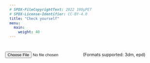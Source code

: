 ```yaml
---
# SPDX-FileCopyrightText: 2022 100µPET
# SPDX-License-Identifier: CC-BY-4.0
title: "Check yourself"
menu:
  main:
    weight: 40
---
```


<!DOCTYPE html>
<html lang="en">
	<head>
	    <meta charset="UTF-8" />
	    <meta http-equiv="X-UA-Compatible" content="IE=edge" />
	    <meta name="viewport" content="width=device-width, initial-scale=1.0" />
		<link rel="stylesheet" type="text/css" href="../styles.css">
	</head>
		<style>
  			/* Custom CSS to style the disabled dat.GUI control */
  			.disabled .property-name,
  			.disabled .c input[type="text"] {
    		color: #999 !important;
  			}
		</style>
		<div style="margin-top: 3em; margin-left: -1em;">
			<label for="file_GEN"></label>
			<input type="file" name="file_GEN" id="file_GEN" label="LOR GEN file"/>
			<label for="file_GEN">(Formats supported: 3dm, epd)</label>
		</div>
		<div style="display: flex; flex-direction: column; align-items: center; margin-top: 0em;">
			<div id="scene-container" style="height: 86vh;"></div>
			<script src="https://cdn.jsdelivr.net/npm/three@0.155.0/build/three.js"></script>
			<script src="https://cdn.jsdelivr.net/npm/three@0.132.2/examples/js/loaders/GLTFLoader.js"></script>
			<script src="https://cdn.jsdelivr.net/npm/three@0.132.2/examples/js/libs/stats.min.js"></script>
			<script src="https://cdn.jsdelivr.net/npm/three@0.132.2/examples/js/libs/dat.gui.min.js"></script>
			<script src="https://cdn.jsdelivr.net/npm/three@0.132.2/examples/js/controls/OrbitControls.js"></script>
	    	<script type="importmap"> { "imports": { "three": "https://unpkg.com/three@0.155.0/build/three.module.js" } } </script>
	    	<script src="main.js"></script>
		</div>
	
</html>
